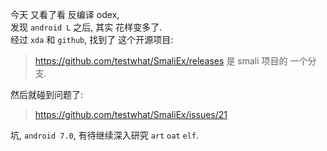 今天 又看了看 反编译 odex,  
发现 `android L` 之后, 其实 花样变多了.  
经过 `xda` 和 `github`, 找到了 这个开源项目:  
> https://github.com/testwhat/SmaliEx/releases
是 smali 项目的 一个分支.  

然后就碰到问题了:  
> https://github.com/testwhat/SmaliEx/issues/21

坑, `android 7.0`, 有待继续深入研究 `art` `oat` `elf`.
